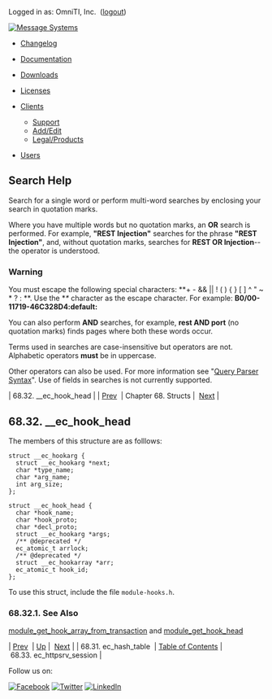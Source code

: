 Logged in as: OmniTI, Inc.  ([logout](https://support.messagesystems.com/logout.php))

[![Message Systems](https://support.messagesystems.com/images/ms-white205.png)](https://support.messagesystems.com/start.php) 

*   [Changelog](https://support.messagesystems.com/start.php?show=changelog)
*   [Documentation](https://support.messagesystems.com/docs/)
*   [Downloads](https://support.messagesystems.com/start.php)

*   [Licenses](https://support.messagesystems.com/license_summary.php)
*   <a href="">Clients</a>
    *   [Support](https://support.messagesystems.com/cs.php)
    *   [Add/Edit](https://support.messagesystems.com/edit_client.php)
    *   [Legal/Products](https://support.messagesystems.com/edit_products.php)
*   [Users](https://support.messagesystems.com/edit_customer.php)

## Search Help

Search for a single word or perform multi-word searches by enclosing your search in quotation marks.

Where you have multiple words but no quotation marks, an **OR** search is performed. For example, **"REST Injection"** searches for the phrase **"REST Injection"**, and, without quotation marks, searches for **REST OR Injection**--the operator is understood.

### Warning

You must escape the following special characters: **+ - && || ! ( ) { } [ ] ^ " ~ * ? : \**. Use the **\** character as the escape character. For example: **B0/00-11719-46C328D4\:default\:**

You can also perform **AND** searches, for example, **rest AND port** (no quotation marks) finds pages where both these words occur.

Terms used in searches are case-insensitive but operators are not. Alphabetic operators **must** be in uppercase.

Other operators can also be used. For more information see "[Query Parser Syntax](https://lucene.apache.org/core/old_versioned_docs/versions/3_0_0/queryparsersyntax.html)". Use of fields in searches is not currently supported.

| 68.32. __ec_hook_head |
| [Prev](structs.ec_hash_table.php)  | Chapter 68. Structs |  [Next](structs.ec_httpsrv_session.php) |

## 68.32. __ec_hook_head

The members of this structure are as folllows:

```
struct __ec_hookarg {
  struct __ec_hookarg *next;
  char *type_name;
  char *arg_name;
  int arg_size;
};

struct __ec_hook_head {
  char *hook_name;
  char *hook_proto;
  char *decl_proto;
  struct __ec_hookarg *args;
  /** @deprecated */
  ec_atomic_t arrlock;
  /** @deprecated */
  struct __ec_hookarray *arr;
  ec_atomic_t hook_id;
};
```

To use this struct, include the file `module-hooks.h`.

### 68.32.1. See Also

[module_get_hook_array_from_transaction](apis.module_get_hook_array_from_transaction.php "module_get_hook_array_from_transaction") and [module_get_hook_head](apis.module_get_hook_head.php "module_get_hook_head")

| [Prev](structs.ec_hash_table.php)  | [Up](structs.php) |  [Next](structs.ec_httpsrv_session.php) |
| 68.31. ec_hash_table  | [Table of Contents](index.php) |  68.33. ec_httpsrv_session |

Follow us on:

[![Facebook](https://support.messagesystems.com/images/icon-facebook.png)](http://www.facebook.com/messagesystems) [![Twitter](https://support.messagesystems.com/images/icon-twitter.png)](http://twitter.com/#!/MessageSystems) [![LinkedIn](https://support.messagesystems.com/images/icon-linkedin.png)](http://www.linkedin.com/company/message-systems)